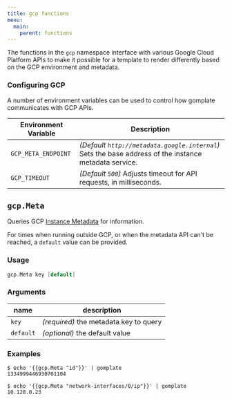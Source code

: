 ```yaml
---
title: gcp functions
menu:
  main:
    parent: functions
---
```


The functions in the `gcp` namespace interface with various Google Cloud Platform
APIs to make it possible for a template to render differently based on the GCP
environment and metadata.

### Configuring GCP

A number of environment variables can be used to control how gomplate communicates
with GCP APIs.

| Environment Variable | Description |
| -------------------- | ----------- |
| `GCP_META_ENDPOINT` | _(Default `http://metadata.google.internal`)_ Sets the base address of the instance metadata service. |
| `GCP_TIMEOUT` | _(Default `500`)_ Adjusts timeout for API requests, in milliseconds. |

## `gcp.Meta`

Queries GCP [Instance Metadata](https://cloud.google.com/compute/docs/storing-retrieving-metadata) for information.

For times when running outside GCP, or when the metadata API can't be reached, a `default` value can be provided.

### Usage

```go
gcp.Meta key [default]
```

### Arguments

| name | description |
|------|-------------|
| `key` | _(required)_ the metadata key to query |
| `default` | _(optional)_ the default value |

### Examples

```console
$ echo '{{gcp.Meta "id"}}' | gomplate
1334999446930701104
```
```console
$ echo '{{gcp.Meta "network-interfaces/0/ip"}}' | gomplate
10.128.0.23
```
